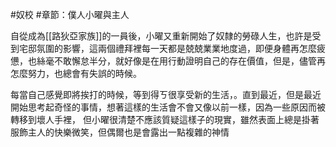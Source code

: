 #奴校 #章節：僕人小曜與主人


自從成為[[路狄亞家族]]的一員後，小曜又重新開始了奴隸的勞碌人生，也許是受到宅邸氛圍的影響，這兩個禮拜裡每一天都是兢兢業業地度過，即便身體再怎麼疲憊，也絲毫不敢懈怠半分，就好像是在用行動證明自己的存在價值，但是，儘管再怎麼努力，也總會有失誤的時候。

每當自己感覺即將挨打的時候，等到得ㄎ很享受新的生活，。直到最近，但是最近開始思考起奇怪的事情，想著這樣的生活會不會又像以前一樣，因為一些原因而被轉移到壞人手裡， 但小曜很清楚不應該質疑這樣子的現實，雖然表面上總是掛著服飾主人的快樂微笑，但偶爾也是會露出一點複雜的神情